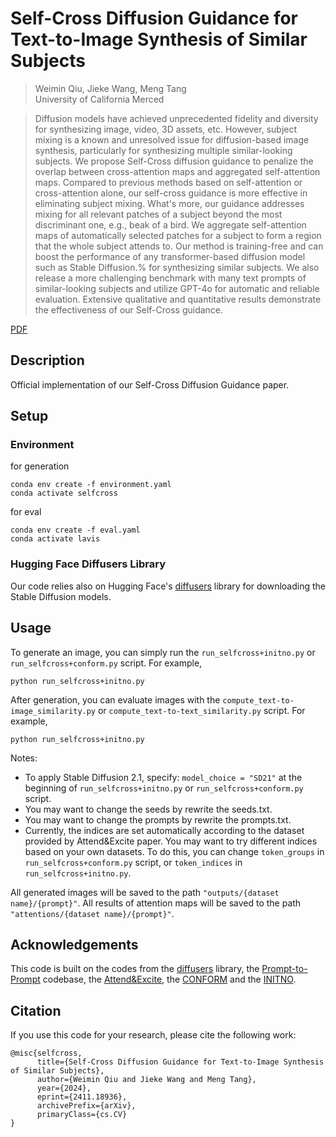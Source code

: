 # Self-Cross Diffusion Guidance for Text-to-Image Synthesis of Similar Subjects

> Weimin Qiu, Jieke Wang, Meng Tang  
> University of California Merced

>Diffusion models have achieved unprecedented fidelity and diversity for synthesizing image, video, 3D assets, etc. However, subject mixing is a known and unresolved issue for diffusion-based image synthesis, particularly for synthesizing multiple similar-looking subjects. We propose Self-Cross diffusion guidance to penalize the overlap between cross-attention maps and aggregated self-attention maps. Compared to previous methods based on self-attention or cross-attention alone, our self-cross guidance is more effective in eliminating subject mixing. What's more, our guidance addresses mixing for all relevant patches of a subject beyond the most discriminant one, e.g., beak of a bird. We aggregate self-attention maps of automatically selected patches for a subject to form a region that the whole subject attends to. Our method is training-free and can boost the performance of any transformer-based diffusion model such as Stable Diffusion.% for synthesizing similar subjects. We also release a more challenging benchmark with many text prompts of similar-looking subjects and utilize GPT-4o for automatic and reliable evaluation. Extensive qualitative and quantitative results demonstrate the effectiveness of our Self-Cross guidance.

[PDF](https://arxiv.org/abs/2411.18936)



## Description  
Official implementation of our Self-Cross Diffusion Guidance paper. 

## Setup

### Environment
for generation
```
conda env create -f environment.yaml
conda activate selfcross
```
for eval
```
conda env create -f eval.yaml
conda activate lavis
```

### Hugging Face Diffusers Library
Our code relies also on Hugging Face's [diffusers](https://github.com/huggingface/diffusers) library for downloading the Stable Diffusion models. 


## Usage


To generate an image, you can simply run the `run_selfcross+initno.py` or `run_selfcross+conform.py` script. For example,
```
python run_selfcross+initno.py 
```

After generation, you can evaluate images with the `compute_text-to-image_similarity.py` or `compute_text-to-text_similarity.py` script. For example,
```
python run_selfcross+initno.py 
```

Notes:

- To apply Stable Diffusion 2.1, specify: `model_choice = "SD21"` at the beginning of `run_selfcross+initno.py` or `run_selfcross+conform.py` script.
- You may want to change the seeds by rewrite the seeds.txt.
- You may want to change the prompts by rewrite the prompts.txt.
- Currently, the indices are set automatically according to the dataset provided by Attend&Excite paper. You may want to try different indices based on your own datasets. To do this, you can change `token_groups` in `run_selfcross+conform.py` script, or `token_indices` in `run_selfcross+initno.py`.

All generated images will be saved to the path `"outputs/{dataset name}/{prompt}"`. All results of attention maps will be saved to the path `"attentions/{dataset name}/{prompt}"`.


## Acknowledgements 
This code is built on the codes from the [diffusers](https://github.com/huggingface/diffusers) library, the [Prompt-to-Prompt](https://github.com/google/prompt-to-prompt/) codebase, the [Attend&Excite](https://github.com/yuval-alaluf/Attend-and-Excite), the [CONFORM](https://github.com/gemlab-vt/CONFORM) and the [INITNO](https://github.com/xiefan-guo/initno).

## Citation
If you use this code for your research, please cite the following work: 
```
@misc{selfcross,
      title={Self-Cross Diffusion Guidance for Text-to-Image Synthesis of Similar Subjects}, 
      author={Weimin Qiu and Jieke Wang and Meng Tang},
      year={2024},
      eprint={2411.18936},
      archivePrefix={arXiv},
      primaryClass={cs.CV}
}
```
